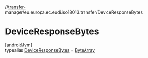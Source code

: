 //[transfer-manager](../../../index.md)/[eu.europa.ec.eudi.iso18013.transfer](../index.md)/[DeviceResponseBytes](index.md)

# DeviceResponseBytes

[androidJvm]\
typealias [DeviceResponseBytes](index.md) = [ByteArray](https://kotlinlang.org/api/latest/jvm/stdlib/kotlin-stdlib/kotlin/-byte-array/index.html)
